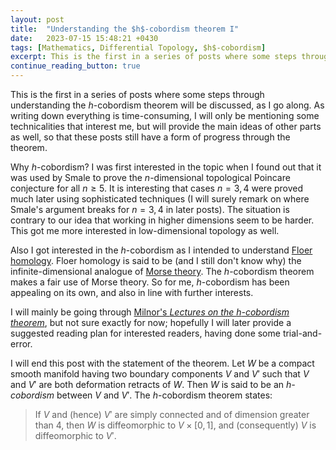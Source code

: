```yaml
---
layout: post
title:  "Understanding the $h$-cobordism theorem I"
date:   2023-07-15 15:48:21 +0430
tags: [Mathematics, Differential Topology, $h$-cobordism]
excerpt: This is the first in a series of posts where some steps through understanding the $h$-cobordism theorem will be discussed, as I go along. As writing down everything is time-consuming, I will only be mentioning some technicalities that interest me, but will provide the main ideas of other parts as well, so that these posts maintain a form of progress through the end...
continue_reading_button: true
---
```


This is the first in a series of posts where some steps through understanding the $h$-cobordism theorem will be discussed, as I go along. As writing down everything is time-consuming, I will only be mentioning some technicalities that interest me, but will provide the main ideas of other parts as well, so that these posts still have a form of progress through the theorem. 

Why $h$-cobordism? I was first interested in the topic when I found out that it was used by Smale to prove the $n$-dimensional topological Poincare conjecture for all $n \geq 5$. It is interesting that cases $n=3,4$ were proved much later using sophisticated techniques (I will surely remark on where Smale's argument breaks for $n=3,4$ in later posts). The situation is contrary to our idea that working in higher dimensions seem to be harder. This got me more interested in low-dimensional topology as well. 

Also I got interested in the $h$-cobordism as I intended to understand [Floer homology](https://en.wikipedia.org/wiki/Floer_homology). Floer homology is said to be (and I still don't know why) the infinite-dimensional analogue of [Morse theory](https://en.wikipedia.org/wiki/Morse_theory). The $h$-cobordism theorem makes a fair use of Morse theory. So for me, $h$-cobordism has been appealing on its own, and also in line with further interests.

I will mainly be going through [Milnor's _Lectures on the $h$-cobordism theorem_](https://www.maths.ed.ac.uk/~v1ranick/surgery/hcobord.pdf), but not sure exactly for now; hopefully I will later provide a suggested reading plan for interested readers, having done some trial-and-error.

I will end this post with the statement of the theorem. Let $W$ be a compact smooth manifold having two boundary components $V$ and $V'$ such that $V$ and $V'$ are both deformation retracts of $W$. Then $W$ is said to be an _$h$-cobordism_ between $V$ and $V'$. The $h$-cobordism theorem states:

> If $V$ and (hence) $V'$ are simply connected and of dimension greater than 4, then $W$ is diffeomorphic to $V \times [0,1]$, and (consequently) $V$ is diffeomorphic to $V'$.

<!-- A [cobordism](https://en.wikipedia.org/wiki/Cobordism) $(W; \partial_0 W, \partial_1 W)$ is said to be an $h$-cobordism if the inclusions $\partial_0 W \to W$ and $\partial_1 W \to W$ are homotopy equivalences. A cobordism $(W; \partial_0 W, \partial_1 W)$ is said to be _trivial_ if $(W; \partial_0 W, \partial_1 W)$ and $(\partial_0 W \times [0,1]; \partial_0 W \times \\{0\\}, \partial_0 W \times \\{1\\})$ are diffeomorphic relative to $\partial_0 W$. -->
